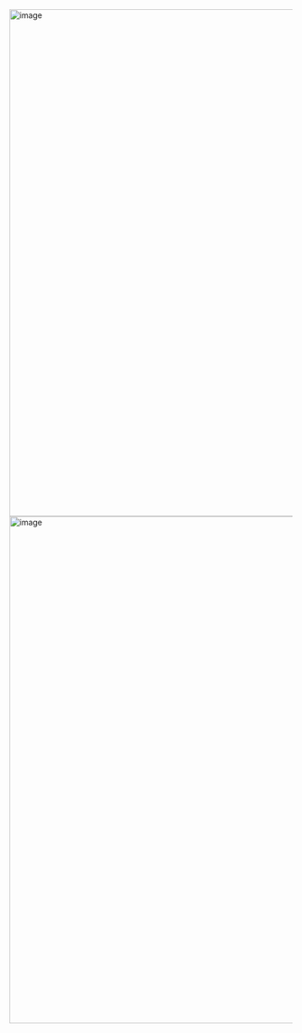 

<img width="900" alt="image" src="https://github.com/user-attachments/assets/db5d376d-4eb9-4db5-9d61-d09dc7fc01b7" />


<img width="900" alt="image" src="https://github.com/user-attachments/assets/85d2407e-66e0-4740-91f2-c7c5b2d2428b" />

